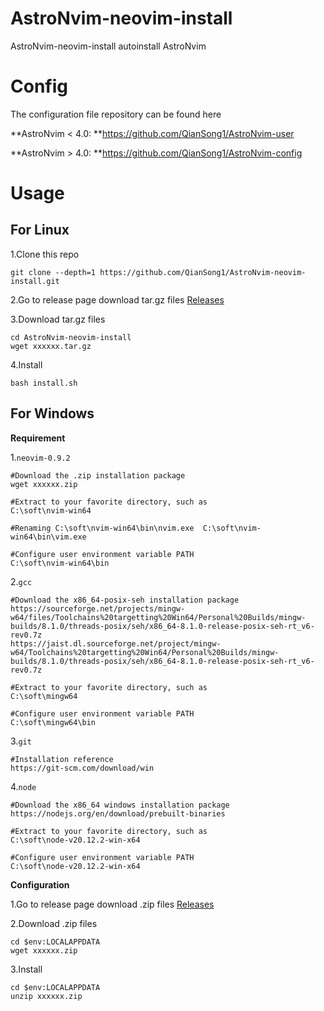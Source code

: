 # AstroNvim-neovim-install
AstroNvim-neovim-install autoinstall AstroNvim



# Config

The configuration file repository can be found here

**AstroNvim \< 4.0: **<https://github.com/QianSong1/AstroNvim-user>

**AstroNvim \> 4.0: **<https://github.com/QianSong1/AstroNvim-config>



# Usage

## For Linux

1.Clone this repo
```
git clone --depth=1 https://github.com/QianSong1/AstroNvim-neovim-install.git
```

2.Go to release page download tar.gz files
[Releases](https://github.com/QianSong1/AstroNvim-neovim-install/releases)

3.Download tar.gz files

```
cd AstroNvim-neovim-install
wget xxxxxx.tar.gz
```

4.Install
```
bash install.sh
```



## For Windows

**Requirement**

1.`neovim-0.9.2`

```
#Download the .zip installation package
wget xxxxxx.zip

#Extract to your favorite directory, such as
C:\soft\nvim-win64

#Renaming C:\soft\nvim-win64\bin\nvim.exe  C:\soft\nvim-win64\bin\vim.exe

#Configure user environment variable PATH
C:\soft\nvim-win64\bin
```

2.`gcc`

```
#Download the x86_64-posix-seh installation package
https://sourceforge.net/projects/mingw-w64/files/Toolchains%20targetting%20Win64/Personal%20Builds/mingw-builds/8.1.0/threads-posix/seh/x86_64-8.1.0-release-posix-seh-rt_v6-rev0.7z
https://jaist.dl.sourceforge.net/project/mingw-w64/Toolchains%20targetting%20Win64/Personal%20Builds/mingw-builds/8.1.0/threads-posix/seh/x86_64-8.1.0-release-posix-seh-rt_v6-rev0.7z

#Extract to your favorite directory, such as
C:\soft\mingw64

#Configure user environment variable PATH
C:\soft\mingw64\bin
```

3.`git`

```
#Installation reference
https://git-scm.com/download/win
```

4.`node`

```
#Download the x86_64 windows installation package
https://nodejs.org/en/download/prebuilt-binaries

#Extract to your favorite directory, such as
C:\soft\node-v20.12.2-win-x64

#Configure user environment variable PATH
C:\soft\node-v20.12.2-win-x64
```



**Configuration**

1.Go to release page download .zip files
[Releases](https://github.com/QianSong1/AstroNvim-neovim-install/releases)

2.Download .zip files

```
cd $env:LOCALAPPDATA
wget xxxxxx.zip
```

3.Install

```
cd $env:LOCALAPPDATA
unzip xxxxxx.zip
```

